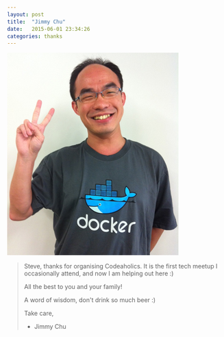 ```yaml
---
layout: post
title:  "Jimmy Chu"
date:   2015-06-01 23:34:26
categories: thanks
---
```


![photo](/images/jimmy-chu.jpg)

> Steve, thanks for organising Codeaholics. It is the first tech meetup I occasionally attend, and now I am helping out here :)
>
> All the best to you and your family!
>
> A word of wisdom, don't drink so much beer :)
>
> Take care,
>
> - Jimmy Chu
>
